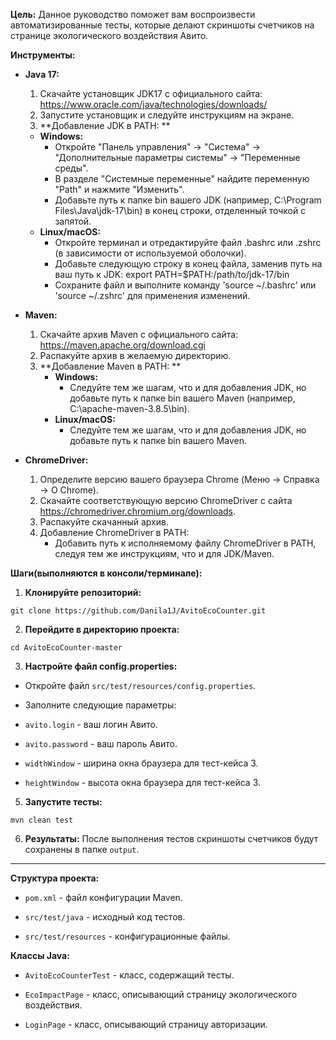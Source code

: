 **Цель:**
Данное руководство поможет вам воспроизвести автоматизированные тесты, которые делают скриншоты счетчиков на странице экологического воздействия Авито.

**Инструменты:**
 * **Java 17:**
	1. Скачайте установщик JDK17 с официального сайта: https://www.oracle.com/java/technologies/downloads/
	2. Запустите установщик и следуйте инструкциям на экране.
	3. **Добавление JDK в PATH: **
	* **Windows:**
	    * Откройте "Панель управления" -> "Система"
-> "Дополнительные параметры системы" ->
"Переменные среды".
	   * В разделе "Системные переменные" найдите переменную "Path" и нажмите "Изменить".
	  * Добавьте путь к папке bin вашего JDK (например, C:\Program Files\Java\jdk-17\bin) в конец строки,
отделенный точкой с запятой.
	* **Linux/macOS:**
	  * Откройте терминал и отредактируйте файл .bashrc или .zshrc (в зависимости от используемой
оболочки).
	  * Добавьте следующую строку в конец файла, заменив путь на ваш путь к JDK:
export PATH=$PATH:/path/to/jdk-17/bin
	  * Сохраните файл и выполните команду 'source ~/.bashrc' или 'source ~/.zshrc' для применения
изменений.

* **Maven:** 
	1. Скачайте архив Maven с официального сайта: https://maven.apache.org/download.cgi
	2. Распакуйте архив в желаемую директорию.
	3. **Добавление Maven в PATH: **
		* **Windows:**
			* Следуйте тем же шагам, что и для добавления JDK, но добавьте путь к папке bin вашего Maven
(например, C:\apache-maven-3.8.5\bin).
		* **Linux/macOS:**
			* Следуйте тем же шагам, что и для добавления JDK, но добавьте путь к папке bin вашего Maven.

* **ChromeDriver:**
	1. Определите версию вашего браузера Chrome (Меню -> Справка -> O Chrome).
	2. Скачайте соответствующую версию ChromeDriver с сайта https://chromedriver.chromium.org/downloads.
	3. Распакуйте скачанный архив.
	4. Добавление ChromeDriver в РАTH:
		* Добавить путь к исполняемому файлу ChromeDriver в PATH, следуя тем же инструкциям, что и
для JDK/Maven.

**Шаги(выполняются в консоли/терминале):**

1. **Клонируйте репозиторий:**
```
git clone https://github.com/Danila1J/AvitoEcoCounter.git
```
2. **Перейдите в директорию проекта:**
```
cd AvitoEcoCounter-master
```
3. **Настройте файл config.properties:**
* Откройте файл `src/test/resources/config.properties`.

* Заполните следующие параметры:

* `avito.login` - ваш логин Авито.

* `avito.password` - ваш пароль Авито.

* `widthWindow` - ширина окна браузера для тест-кейса 3.

* `heightWindow` - высота окна браузера для тест-кейса 3.
5. **Запустите тесты:**
```
mvn clean test
```
6. **Результаты:**
После выполнения тестов скриншоты счетчиков будут сохранены в папке `output`.
** **
**Структура проекта:**
* `pom.xml` - файл конфигурации Maven.

* `src/test/java` - исходный код тестов.

* `src/test/resources` - конфигурационные файлы.

**Классы Java:**
* `AvitoEcoCounterTest` - класс, содержащий тесты.

* `EcoImpactPage` - класс, описывающий страницу экологического воздействия.

* `LoginPage` - класс, описывающий страницу авторизации.
